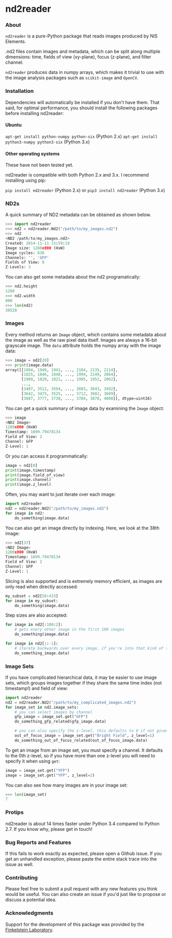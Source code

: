 # nd2reader

### About

`nd2reader` is a pure-Python package that reads images produced by NIS Elements.

.nd2 files contain images and metadata, which can be split along multiple dimensions: time, fields of view (xy-plane), focus (z-plane), and filter channel.

`nd2reader` produces data in numpy arrays, which makes it trivial to use with the image analysis packages such as `scikit-image` and `OpenCV`.

### Installation

Dependencies will automatically be installed if you don't have them. That said, for optimal performance, you should
install the following packages before installing nd2reader:

#### Ubuntu
`apt-get install python-numpy python-six` (Python 2.x)
`apt-get install python3-numpy python3-six` (Python 3.x)

#### Other operating systems
These have not been tested yet.

nd2reader is compatible with both Python 2.x and 3.x. I recommend installing using pip:

`pip install nd2reader` (Python 2.x) or `pip3 install nd2reader` (Python 3.x)

### ND2s

A quick summary of ND2 metadata can be obtained as shown below.
```python
>>> import nd2reader
>>> nd2 = nd2reader.Nd2("/path/to/my_images.nd2")
>>> nd2
<ND2 /path/to/my_images.nd2>
Created: 2014-11-11 15:59:19
Image size: 1280x800 (HxW)
Image cycles: 636
Channels: '', 'GFP'
Fields of View: 8
Z-Levels: 3
```

You can also get some metadata about the nd2 programatically:

```python
>>> nd2.height
1280
>>> nd2.width
800
>>> len(nd2)
30528
```

### Images

Every method returns an `Image` object, which contains some metadata about the image as well as the
raw pixel data itself. Images are always a 16-bit grayscale image. The `data` attribute holds the numpy array
with the image data:

```python
>>> image = nd2[20]
>>> print(image.data)
array([[1894, 1949, 1941, ..., 2104, 2135, 2114],
       [1825, 1846, 1848, ..., 1994, 2149, 2064],
       [1909, 1820, 1821, ..., 1995, 1952, 2062],
       ...,
       [3487, 3512, 3594, ..., 3603, 3643, 3492],
       [3642, 3475, 3525, ..., 3712, 3682, 3609],
       [3687, 3777, 3738, ..., 3784, 3870, 4008]], dtype=uint16)
```

You can get a quick summary of image data by examining the `Image` object:

```python
>>> image
<ND2 Image>
1280x800 (HxW)
Timestamp: 1699.79478134
Field of View: 2
Channel: GFP
Z-Level: 1
```

Or you can access it programmatically:

```python
image = nd2[0]
print(image.timestamp)
print(image.field_of_view)
print(image.channel)
print(image.z_level)
```

Often, you may want to just iterate over each image:

```python
import nd2reader
nd2 = nd2reader.Nd2("/path/to/my_images.nd2")
for image in nd2:
    do_something(image.data)
```

You can also get an image directly by indexing. Here, we look at the 38th image:

```python
>>> nd2[37]
<ND2 Image>
1280x800 (HxW)
Timestamp: 1699.79478134
Field of View: 2
Channel: GFP
Z-Level: 1
```

Slicing is also supported and is extremely memory efficient, as images are only read when directly accessed:

```python
my_subset = nd2[50:433]
for image in my_subset:
    do_something(image.data)
```

Step sizes are also accepted:

```python
for image in nd2[:100:2]:
    # gets every other image in the first 100 images
    do_something(image.data)

for image in nd2[::-1]:
    # iterate backwards over every image, if you're into that kind of thing
    do_something_image.data)
```

### Image Sets

If you have complicated hierarchical data, it may be easier to use image sets, which groups images together if they
share the same time index (not timestamp!) and field of view:

```python
import nd2reader
nd2 = nd2reader.Nd2("/path/to/my_complicated_images.nd2")
for image_set in nd2.image_sets:
    # you can select images by channel
    gfp_image = image_set.get("GFP")
    do_something_gfp_related(gfp_image.data)

    # you can also specify the z-level. this defaults to 0 if not given
    out_of_focus_image = image_set.get("Bright Field", z_level=1)
    do_something_out_of_focus_related(out_of_focus_image.data)
```

To get an image from an image set, you must specify a channel. It defaults to the 0th z-level, so if you have
more than one z-level you will need to specify it when using `get`:

```python
image = image_set.get("YFP")
image = image_set.get("YFP", z_level=2)
```

You can also see how many images are in your image set:

```python
>>> len(image_set)
7
```

### Protips

nd2reader is about 14 times faster under Python 3.4 compared to Python 2.7. If you know why, please get in touch!

### Bug Reports and Features

If this fails to work exactly as expected, please open a Github issue. If you get an unhandled exception, please
paste the entire stack trace into the issue as well.

### Contributing

Please feel free to submit a pull request with any new features you think would be useful. You can also create an
issue if you'd just like to propose or discuss a potential idea.

### Acknowledgments

Support for the development of this package was provided by the [Finkelstein Laboratory](http://finkelsteinlab.org/).
